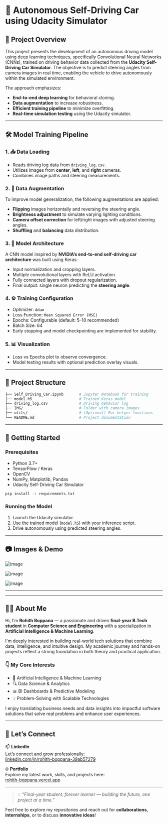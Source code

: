 # 🚗 Autonomous Self-Driving Car using Udacity Simulator

## 📌 Project Overview

This project presents the development of an autonomous driving model using deep learning techniques, specifically Convolutional Neural Networks (CNNs), trained on driving behavior data collected from the **Udacity Self-Driving Car Simulator**. The objective is to predict steering angles from camera images in real time, enabling the vehicle to drive autonomously within the simulated environment.

The approach emphasizes:
- **End-to-end deep learning** for behavioral cloning.
- **Data augmentation** to increase robustness.
- **Efficient training pipeline** to minimize overfitting.
- **Real-time simulation testing** using the Udacity simulator.

---

## 🛠️ Model Training Pipeline

### 1. 📥 Data Loading
- Reads driving log data from `driving_log.csv`.
- Utilizes images from **center**, **left**, and **right** cameras.
- Combines image paths and steering measurements.

### 2. 🎨 Data Augmentation
To improve model generalization, the following augmentations are applied:
- **Flipping** images horizontally and reversing the steering angle.
- **Brightness adjustment** to simulate varying lighting conditions.
- **Camera offset correction** for left/right images with adjusted steering angles.
- **Shuffling** and **balancing** data distribution.

### 3. 🧠 Model Architecture
A CNN model inspired by **NVIDIA’s end-to-end self-driving car architecture** was built using Keras:
- Input normalization and cropping layers.
- Multiple convolutional layers with ReLU activation.
- Fully connected layers with dropout regularization.
- Final output: single neuron predicting the **steering angle**.

### 4. ⚙️ Training Configuration
- Optimizer: `Adam`
- Loss Function: `Mean Squared Error (MSE)`
- Epochs: Configurable (default: 5–10 recommended)
- Batch Size: 64
- Early stopping and model checkpointing are implemented for stability.

### 5. 📊 Visualization
- Loss vs Epochs plot to observe convergence.
- Model testing results with optional prediction overlay visuals.

---

## 📁 Project Structure

```bash
├── Self_Driving_Car.ipynb       # Jupyter Notebook for training
├── model.h5                     # Trained Keras model
├── driving_log.csv              # Driving behavior log
├── IMG/                         # Folder with camera images
├── utils/                       # (Optional) For helper functions
└── README.md                    # Project documentation
```

---

## 🚀 Getting Started

### Prerequisites
- Python 3.7+
- TensorFlow / Keras
- OpenCV
- NumPy, Matplotlib, Pandas
- Udacity Self-Driving Car Simulator

```bash
pip install -r requirements.txt
```

### Running the Model
1. Launch the Udacity simulator.
2. Use the trained model (`model.h5`) with your inference script.
3. Drive autonomously using predicted steering angles.

---

## 📷 Images & Demo

![image](https://github.com/user-attachments/assets/0adc51dc-d56e-443f-a423-c394949fa588)


![image](https://github.com/user-attachments/assets/f66bccc1-5419-4921-9e41-961e7509c53c)


![image](https://github.com/user-attachments/assets/2d30b0b4-3f55-4f75-9641-a7b2b0e0bacc)

---
---

## 👨‍💻 About Me

Hi, I’m **Rohith Boppana** — a passionate and driven **final-year B.Tech student** in **Computer Science and Engineering** with a specialization in **Artificial Intelligence & Machine Learning**.

I'm deeply interested in building real-world tech solutions that combine data, intelligence, and intuitive design. My academic journey and hands-on projects reflect a strong foundation in both theory and practical application.

### 👇 My Core Interests
- 🤖 Artificial Intelligence & Machine Learning  
- 🔍 Data Science & Analytics   
- 📊 BI Dashboards & Predictive Modeling  
- 💡 Problem-Solving with Scalable Technologies

I enjoy translating business needs and data insights into impactful software solutions that solve real problems and enhance user experiences.

---

## 🔗 Let’s Connect

📫 **LinkedIn**  
Let’s connect and grow professionally:  
[linkedin.com/in/rohith-boppana-39ab57279](https://www.linkedin.com/in/rohith-boppana-39ab57279/)

🌐 **Portfolio**  
Explore my latest work, skills, and projects here:  
[rohith-boppana.vercel.app](https://rohith-boppana.vercel.app)

---


> 💡 _“Final-year student, forever learner — building the future, one project at a time.”_

Feel free to explore my repositories and reach out for **collaborations**, **internships**, or to discuss **innovative ideas**!
